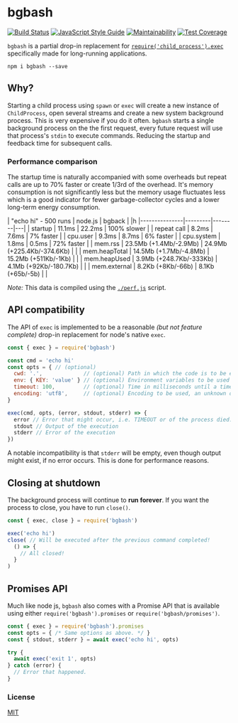 # bgbash

[![Build Status](https://travis-ci.org/martinheidegger/bgbash.svg?branch=master)](https://travis-ci.org/martinheidegger/bgbash)
[![JavaScript Style Guide](https://img.shields.io/badge/code_style-standard-brightgreen.svg)](https://standardjs.com)
[![Maintainability](https://api.codeclimate.com/v1/badges/0515ec5a0831b36b5992/maintainability)](https://codeclimate.com/github/martinheidegger/bgbash/maintainability)
[![Test Coverage](https://api.codeclimate.com/v1/badges/0515ec5a0831b36b5992/test_coverage)](https://codeclimate.com/github/martinheidegger/bgbash/test_coverage)

`bgbash` is a partial drop-in replacement for [`require('child_process').exec`][exec] specifically made for long-running applications.

`npm i bgbash --save`

[exec]: https://nodejs.org/api/child_process.html#child_process_child_process_exec_command_options_callback

## Why?

Starting a child process using `spawn` or `exec` will create a new instance of `ChildProcess`, open several streams and create a new system background process. This is very expensive if you do it often. `bgbash` starts a single background process on the the first request, every future request will use that process's `stdin` to execute commands. Reducing the startup and feedback time for subsequent calls.

### Performance comparison

The startup time is naturally accompanied with some overheads but repeat calls are up to 70% faster or create 1/3rd of the overhead. It's memory consumption is not significantly less but the memory usage fluctuates less which is a good indicator for fewer garbage-collector cycles and a lower long-term energy consumption.

| "echo hi" - 500 runs | node.js | bgback |   |h
|---------------|---------|--------|---|
| startup       | 11.1ms | 22.2ms | 100% slower |
| repeat call   | 8.2ms | 7.6ms | 7% faster |
| cpu.user      | 9.3ms | 8.7ms | 6% faster |
| cpu.system    | 1.8ms | 0.5ms | 72% faster |
| mem.rss       | 23.5Mb (+1.4Mb/-2.9Mb) | 24.9Mb (+225.4Kb/-374.6Kb) | |
| mem.heapTotal | 14.5Mb (+1.7Mb/-4.8Mb) | 15.2Mb (+511Kb/-1Kb) | |
| mem.heapUsed  | 3.9Mb (+248.7Kb/-333Kb) | 4.1Mb (+92Kb/-180.7Kb) | |
| mem.external  | 8.2Kb (+8Kb/-66b) | 8.1Kb (+65b/-5b) | |

_Note:_ This data is compiled using the [`./perf.js`](./perf.js) script.

## API compatibility

The API of `exec` is implemented to be a reasonable _(but not feature complete)_ drop-in replacement for node's native `exec`.

```javascript
const { exec } = require('bgbash')

const cmd = 'echo hi'
const opts = { // (optional)
  cwd: '.',             // (optional) Path in which the code is to be executed, defaults to `process.cwd()`.
  env: { KEY: 'value' } // (optional) Environment variables to be used for the execution.
  timeout: 100,         // (optional) Time in milliseconds until a timeout appear, defaults to `0` = no timeout.
  encoding: 'utf8',     // (optional) Encoding to be used, an unknown or `null` encoding returns a Buffer.
}

exec(cmd, opts, (error, stdout, stderr) => {
  error // Error that might occur, i.e. TIMEOUT or of the process died.
  stdout // Output of the execution
  stderr // Error of the execution
})
```

A notable incompatibility is that `stderr` will be empty, even though output might exist, if no error occurs.
This is done for performance reasons.

## Closing at shutdown

The background process will continue to **run forever**. If you want the process to close, you have to run `close()`.

```javascript
const { exec, close } = require('bgbash')

exec('echo hi')
close( // Will be executed after the previous command completed!
  () => {
    // All closed!
  }
)
```

## Promises API

Much like node js, `bgbash` also comes with a Promise API that is available using either `require('bgbash').promises`
or `require('bgbash/promises')`.

```javascript
const { exec } = require('bgbash').promises
const opts = { /* Same options as above. */ }
const { stdout, stderr } = await exec('echo hi', opts)

try {
  await exec('exit 1', opts)
} catch (error) {
  // Error that happened.
}
```

### License

[MIT](./LICENSE)
